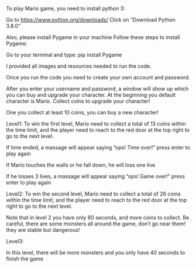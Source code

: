 To play Mario game, you need to install python 3:

Go to https://www.python.org/downloads/
Click on “Download Python 3.8.0” 

Also, please install Pygame in your machine
Follow these steps to install Pygame:

Go to your terminal and type: pip install Pygame

I provided all images and resources needed to run the code.

Once you run the code you need to create your own account and password.

After you enter your username and password, a window will show up which you can buy and upgrade your character. At the beginning you default character is Mario. Collect coins to upgrade your character!

One you collect at least 10 coins, you can buy a new character!

Level1: 
To win the first level, Mario need to collect a total of 13 coins within the time limit, and the player need to reach to the red door at the top right to go to the next level.

If time ended, a massage will appear saying “ops! Time over!” press enter to play again

If Mario touches the walls or he fall down, he will loss one live

If he losses 3 lives, a massage will appear saying “ops! Game over!” press enter to play again

Level2:
To win the second level, Mario need to collect a total of 26 coins within the time limit, and the player need to reach to the red door at the top right to go to the next level.
 
Note that in level 2 you have only 60 seconds, and more coins to collect.
Be careful, there are some monsters all around the game, don’t go near them! they are stable but dangerous!

Level3: 

In this level, there will be more monsters and you only have 40 seconds to finish the game








